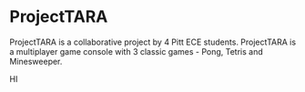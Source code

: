 # ProjectTARA
ProjectTARA is a collaborative project by 4 Pitt ECE students. ProjectTARA is a multiplayer game console with 3 classic games - Pong, Tetris and Minesweeper.  

HI
